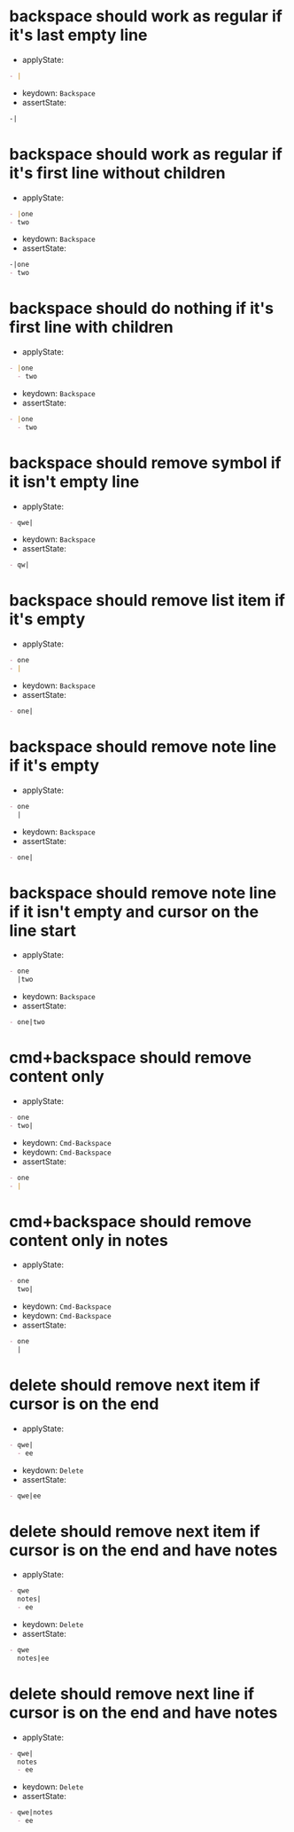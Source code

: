 # backspace should work as regular if it's last empty line

- applyState:

```md
- |
```

- keydown: `Backspace`
- assertState:

```md
-|
```

# backspace should work as regular if it's first line without children

- applyState:

```md
- |one
- two
```

- keydown: `Backspace`
- assertState:

```md
-|one
- two
```

# backspace should do nothing if it's first line with children

- applyState:

```md
- |one
  - two
```

- keydown: `Backspace`
- assertState:

```md
- |one
  - two
```

# backspace should remove symbol if it isn't empty line

- applyState:

```md
- qwe|
```

- keydown: `Backspace`
- assertState:

```md
- qw|
```

# backspace should remove list item if it's empty

- applyState:

```md
- one
- |
```

- keydown: `Backspace`
- assertState:

```md
- one|
```

# backspace should remove note line if it's empty

- applyState:

```md
- one
  |
```

- keydown: `Backspace`
- assertState:

```md
- one|
```

# backspace should remove note line if it isn't empty and cursor on the line start

- applyState:

```md
- one
  |two
```

- keydown: `Backspace`
- assertState:

```md
- one|two
```

# cmd+backspace should remove content only

- applyState:

```md
- one
- two|
```

- keydown: `Cmd-Backspace`
- keydown: `Cmd-Backspace`
- assertState:

```md
- one
- |
```

# cmd+backspace should remove content only in notes

- applyState:

```md
- one
  two|
```

- keydown: `Cmd-Backspace`
- keydown: `Cmd-Backspace`
- assertState:

```md
- one
  |
```

# delete should remove next item if cursor is on the end

- applyState:

```md
- qwe|
  - ee
```

- keydown: `Delete`
- assertState:

```md
- qwe|ee
```

# delete should remove next item if cursor is on the end and have notes

- applyState:

```md
- qwe
  notes|
  - ee
```

- keydown: `Delete`
- assertState:

```md
- qwe
  notes|ee
```

# delete should remove next line if cursor is on the end and have notes

- applyState:

```md
- qwe|
  notes
  - ee
```

- keydown: `Delete`
- assertState:

```md
- qwe|notes
  - ee
```
